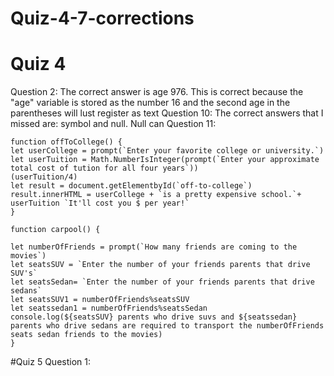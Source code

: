 # Quiz-4-7-corrections
# Quiz 4
Question 2: The correct answer is age 976. This is correct because the "age" variable is stored as the number 16 and the second age in the parentheses will lust register as text
Question 10: The correct answers that I missed are: symbol and null. Null can
Question 11:  
```
function offToCollege() {
let userCollege = prompt(`Enter your favorite college or university.`)
let userTuition = Math.NumberIsInteger(prompt(`Enter your approximate total cost of tution for all four years`))
(userTuition/4)
let result = document.getElementbyId(`off-to-college`)
result.innerHTML = userCollege + `is a pretty expensive school.`+ userTuition `It'll cost you $ per year!`
}

function carpool() {

let numberOfFriends = prompt(`How many friends are coming to the movies`)
let seatsSUV = `Enter the number of your friends parents that drive SUV's`
let seatsSedan= `Enter the number of your friends parents that drive sedans`
let seatsSUV1 = numberOfFriends%seatsSUV
let seatssedan1 = numberOfFriends%seatsSedan
console.log(${seatsSUV} parents who drive suvs and ${seatssedan} parents who drive sedans are required to transport the numberOfFriends seats sedan friends to the movies)
}
```
#Quiz 5
Question 1:
